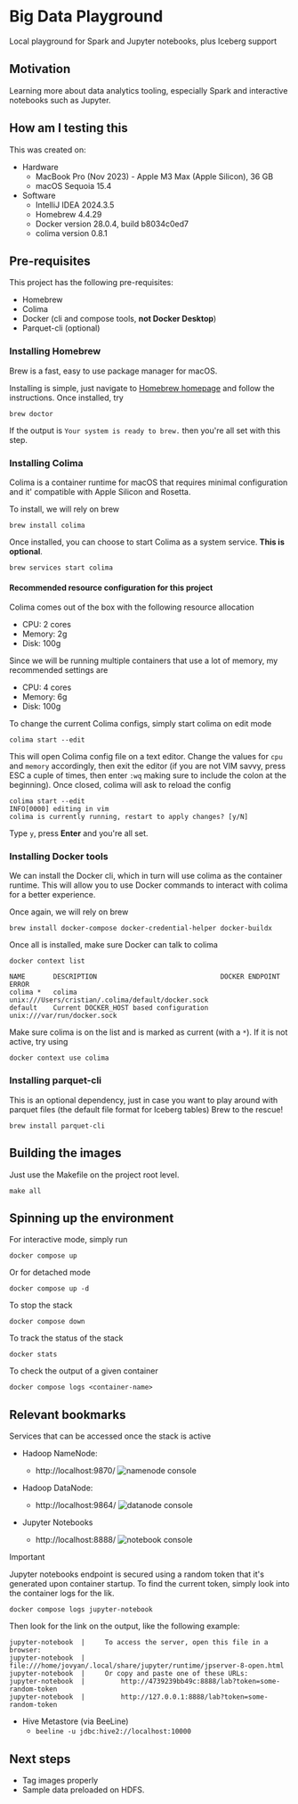 # Big Data Playground
Local playground for Spark and Jupyter notebooks, plus Iceberg support

## Motivation

Learning more about data analytics tooling, especially Spark and interactive
notebooks such as Jupyter.

## How am I testing this

This was created on:
- Hardware
  - MacBook Pro (Nov 2023) - Apple M3 Max (Apple Silicon), 36 GB
  - macOS Sequoia 15.4
- Software
  - IntelliJ IDEA 2024.3.5
  - Homebrew 4.4.29
  - Docker version 28.0.4, build b8034c0ed7
  - colima version 0.8.1
  
## Pre-requisites

This project has the following pre-requisites:
- Homebrew
- Colima
- Docker (cli and compose tools, **not Docker Desktop**)
- Parquet-cli (optional)

### Installing Homebrew

Brew is a fast, easy to use package manager for macOS.

Installing is simple, just navigate to [Homebrew homepage](https://brew.sh) and follow the instructions.
Once installed, try 
```shell
brew doctor
```
If the output is `Your system is ready to brew.` then you're all set with this step.

### Installing Colima

Colima is a container runtime for macOS that requires minimal configuration  and it' compatible with Apple Silicon and Rosetta.

To install, we will rely on brew 

```shell
brew install colima
```

Once installed, you can choose to start Colima as a system service. **This is optional**.
```shell
brew services start colima
```

#### Recommended resource configuration for this project
Colima comes out of the box with the following resource allocation
- CPU: 2 cores
- Memory: 2g
- Disk: 100g

Since we will be running multiple containers that use a lot of memory, my recommended settings are
- CPU: 4 cores
- Memory: 6g
- Disk: 100g

To change the current Colima configs, simply start colima on edit mode
```shell
colima start --edit
```

This will open Colima config file on a text editor.
Change the values for `cpu` and `memory` accordingly, then exit the editor (if you are not VIM savvy, press ESC a cuple of times, then enter `:wq` making sure to include the colon at the beginning).
Once closed, colima will ask to reload the config

```shell
colima start --edit
INFO[0000] editing in vim
colima is currently running, restart to apply changes? [y/N]
```

Type `y`, press **Enter** and you're all set.

### Installing Docker tools

We can install the Docker cli, which in turn will use colima as the container runtime.
This will allow you to use Docker commands to interact with colima for a better experience.

Once again, we will rely on brew

```shell
brew install docker-compose docker-credential-helper docker-buildx
```

Once all is installed, make sure Docker can talk to colima

```shell
docker context list
```
```shell
NAME       DESCRIPTION                               DOCKER ENDPOINT                                      ERROR
colima *   colima                                    unix:///Users/cristian/.colima/default/docker.sock
default    Current DOCKER_HOST based configuration   unix:///var/run/docker.sock
```

Make sure colima is on the list and is marked as current (with a `*`). If it is not active, try using 
```shell
docker context use colima
```

### Installing parquet-cli

This is an optional dependency, just in case you want to play around with parquet files (the default file format for Iceberg tables) 
Brew to the rescue!

```shell
brew install parquet-cli
```

## Building the images

Just use the Makefile on the project root level.
```shell
make all
```

## Spinning up the environment

For interactive mode, simply run 
```shell
docker compose up
```

Or for detached mode
```shell
docker compose up -d
```

To stop the stack
```shell
docker compose down
```

To track the status of the stack
```shell
docker stats
```

To check the output of a given container
```shell
docker compose logs <container-name>
```

## Relevant bookmarks

Services that can be accessed once the stack is active

- Hadoop NameNode: 
  - http://localhost:9870/
    ![namenode console](assets/images/namenode-info.png)

    
- Hadoop DataNode: 
  - http://localhost:9864/
    ![datanode console](assets/images/datanode-info.png)


- Jupyter Notebooks 
  - http://localhost:8888/
    ![notebook console](assets/images/notebook-info.png)

> [!IMPORTANT]  
> Jupyter notebooks endpoint is secured using a random token that it's generated upon container startup.
> To find the current token, simply look into the container logs for the lik.
> ```shell
> docker compose logs jupyter-notebook
> ```
> Then look for the link on the output, like the following example:
> ```shell
> jupyter-notebook  |     To access the server, open this file in a browser:
> jupyter-notebook  |         file:///home/jovyan/.local/share/jupyter/runtime/jpserver-8-open.html
> jupyter-notebook  |     Or copy and paste one of these URLs:
> jupyter-notebook  |         http://4739239bb49c:8888/lab?token=some-random-token
> jupyter-notebook  |         http://127.0.0.1:8888/lab?token=some-random-token
> ```
> 

- Hive Metastore (via BeeLine)
  - `beeline -u jdbc:hive2://localhost:10000`

## Next steps

- Tag images properly
- Sample data preloaded on HDFS.
